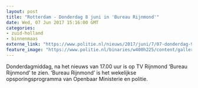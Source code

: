 ```yaml
---
layout: post
title: "Rotterdam - Donderdag 8 juni in 'Bureau Rijnmond'"
date: Wed, 07 Jun 2017 15:16:00 GMT
categories: 
- zuid-holland 
- binnenmaas 
externe_link: "https://www.politie.nl/nieuws/2017/juni/7/07-donderdag-9-juni-bureau-rijnmond.html"
feature_image: "https://www.politie.nl/binaries/w400h225/content/gallery/politie/nieuws/2017/maar/07-rotterdam/br.jpg"
---
```


Donderdagmiddag, na het nieuws van 17.00 uur is op TV Rijnmond ‘Bureau Rijnmond’ te zien. ‘Bureau Rijnmond’ is het wekelijkse opsporingsprogramma van Openbaar Ministerie en politie.
